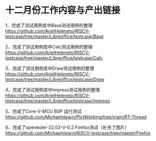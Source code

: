 # 十二月份工作内容与产出链接 


1、完成了测试用例库中Base测试用例的整理 https://github.com/ArielHeleneto/RISCV-testcase/tree/master/Libreoffice/testcase/Base

2、完成了测试用例库中Calc测试用例的整理 https://github.com/ArielHeleneto/RISCV-testcase/tree/master/Libreoffice/testcase/Calc

3、完成了测试用例库中Draw测试用例的整理 https://github.com/ArielHeleneto/RISCV-testcase/tree/master/Libreoffice/testcase/Draw

4、完成了测试用例库中Impress测试用例的整理 https://github.com/ArielHeleneto/RISCV-testcase/tree/master/Libreoffice/testcase/Impress

5、完成了Core-V-MCU BSP 运行测试 https://github.com/Michaelnlearn/PlctWorking/tree/main/RT-Thread

6、完成了openeuler-22.03-V-0.2 Firefox测试（补充了图片）https://github.com/Michaelnlearn/RISCV-testcase/tree/master/Firefox

